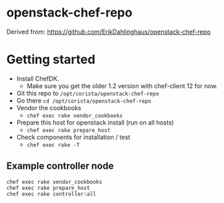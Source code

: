 # openstack-chef-repo
Derived from: https://github.com/ErikDahlinghaus/openstack-chef-repo

# Getting started
* Install ChefDK.
  - Make sure you get the older 1.2 version with chef-client 12 for now.
* Git this repo to `/opt/corista/openstack-chef-repo`
* Go there `cd /opt/corista/openstack-chef-repo`
* Vendor the cookbooks
  - `chef exec rake vendor_cookbooks`
* Prepare this host for openstack install (run on all hosts)
  - `chef exec rake prepare_host`
* Check components for installation / test
  - `chef exec rake -T`

## Example controller node
```
chef exec rake vendor_cookbooks
chef exec rake prepare_host
chef exec rake controller:all
```
